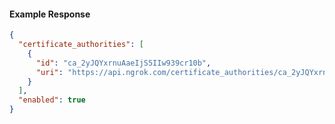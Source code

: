 <!-- Code generated for API Clients. DO NOT EDIT. -->

#### Example Response

```json
{
  "certificate_authorities": [
    {
      "id": "ca_2yJQYxrnuAaeIjS5IIw939cr10b",
      "uri": "https://api.ngrok.com/certificate_authorities/ca_2yJQYxrnuAaeIjS5IIw939cr10b"
    }
  ],
  "enabled": true
}
```

